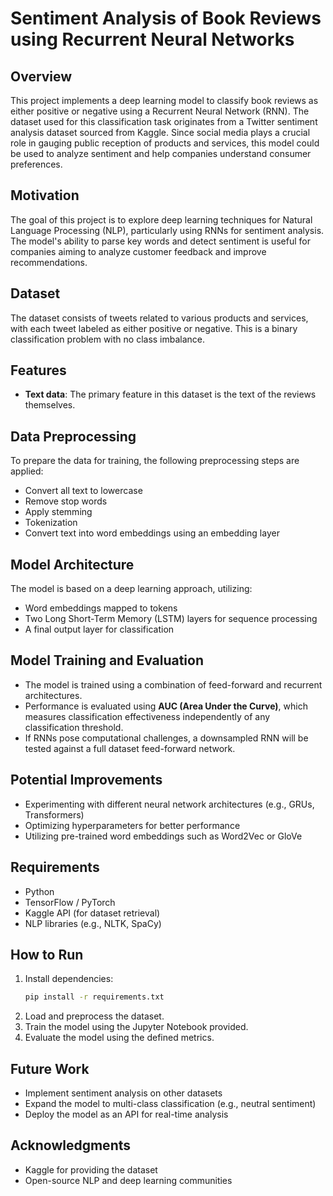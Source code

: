 # Sentiment Analysis of Book Reviews using Recurrent Neural Networks

## Overview

This project implements a deep learning model to classify book reviews as either positive or negative using a Recurrent Neural Network (RNN). The dataset used for this classification task originates from a Twitter sentiment analysis dataset sourced from Kaggle. Since social media plays a crucial role in gauging public reception of products and services, this model could be used to analyze sentiment and help companies understand consumer preferences.

## Motivation

The goal of this project is to explore deep learning techniques for Natural Language Processing (NLP), particularly using RNNs for sentiment analysis. The model's ability to parse key words and detect sentiment is useful for companies aiming to analyze customer feedback and improve recommendations.

## Dataset

The dataset consists of tweets related to various products and services, with each tweet labeled as either positive or negative. This is a binary classification problem with no class imbalance.

## Features

- **Text data**: The primary feature in this dataset is the text of the reviews themselves.

## Data Preprocessing

To prepare the data for training, the following preprocessing steps are applied:

- Convert all text to lowercase
- Remove stop words
- Apply stemming
- Tokenization
- Convert text into word embeddings using an embedding layer

## Model Architecture

The model is based on a deep learning approach, utilizing:

- Word embeddings mapped to tokens
- Two Long Short-Term Memory (LSTM) layers for sequence processing
- A final output layer for classification

## Model Training and Evaluation

- The model is trained using a combination of feed-forward and recurrent architectures.
- Performance is evaluated using **AUC (Area Under the Curve)**, which measures classification effectiveness independently of any classification threshold.
- If RNNs pose computational challenges, a downsampled RNN will be tested against a full dataset feed-forward network.

## Potential Improvements

- Experimenting with different neural network architectures (e.g., GRUs, Transformers)
- Optimizing hyperparameters for better performance
- Utilizing pre-trained word embeddings such as Word2Vec or GloVe

## Requirements

- Python
- TensorFlow / PyTorch
- Kaggle API (for dataset retrieval)
- NLP libraries (e.g., NLTK, SpaCy)

## How to Run

1. Install dependencies:
   ```sh
   pip install -r requirements.txt
   ```
2. Load and preprocess the dataset.
3. Train the model using the Jupyter Notebook provided.
4. Evaluate the model using the defined metrics.

## Future Work

- Implement sentiment analysis on other datasets
- Expand the model to multi-class classification (e.g., neutral sentiment)
- Deploy the model as an API for real-time analysis

## Acknowledgments

- Kaggle for providing the dataset
- Open-source NLP and deep learning communities


